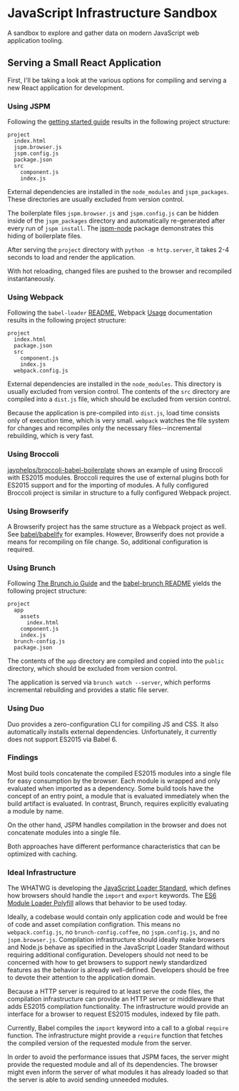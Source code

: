 # JavaScript Infrastructure Sandbox
A sandbox to explore and gather data on modern JavaScript web application
tooling.

## Serving a Small React Application
First, I'll be taking a look at the various options for compiling and serving
a new React application for development.

### Using JSPM
Following the
[getting started guide](http://jspm.io/0.17-beta-guide/creating-a-project.html)
results in the following project structure:
```text
project
  index.html
  jspm.browser.js
  jspm.config.js
  package.json
  src
    component.js
    index.js

```

External dependencies are installed in the `node_modules` and `jspm_packages`.
These directories are usually excluded from version control.

The boilerplate files `jspm.browser.js` and `jspm.config.js` can be hidden
inside of the `jspm_packages` directory and automatically re-generated after
every run of `jspm install`. The
[jspm-node](https://github.com/vinsonchuong/jspm-node) package demonstrates
this hiding of boilerplate files.

After serving the `project` directory with `python -m http.server`, it takes
2-4 seconds to load and render the application.

With hot reloading, changed files are pushed to the browser and recompiled
instantaneously.

### Using Webpack
Following the `babel-loader` [README](https://github.com/babel/babel-loader),
Webpack [Usage](http://webpack.github.io/docs/usage.html) documentation results
in the following project structure:

```text
project
  index.html
  package.json
  src
    component.js
    index.js
  webpack.config.js
```

External dependencies are installed in the `node_modules`. This directory is
usually excluded from version control. The contents of the `src` directory are
compiled into a `dist.js` file, which should be excluded from version control.

Because the application is pre-compiled into `dist.js`, load time consists only
of execution time, which is very small. `webpack` watches the file system for
changes and recompiles only the necessary files--incremental rebuilding, which
is very fast.

### Using Broccoli
[jayphelps/broccoli-babel-boilerplate](https://github.com/jayphelps/broccoli-babel-boilerplate)
shows an example of using Broccoli with ES2015 modules. Broccoli requires the
use of external plugins both for ES2015 support and for the importing of
modules. A fully configured Broccoli project is similar in structure to a fully
configured Webpack project.

### Using Browserify
A Browserify project has the same structure as a Webpack project as well. See
[babel/babelify](https://github.com/babel/babelify) for examples. However,
Browserify does not provide a means for recompiling on file change. So,
additional configuration is required.

### Using Brunch
Following [The Brunch.io Guide](https://github.com/brunch/brunch-guide) and the
[babel-brunch README](https://github.com/babel/babel-brunch) yields the
following project structure:

```text
project
  app
    assets
      index.html
    component.js
    index.js
  brunch-config.js
  package.json
```

The contents of the `app` directory are compiled and copied into the `public`
directory, which should be excluded from version control.

The application is served via `brunch watch --server`, which performs
incremental rebuilding and provides a static file server.

### Using Duo
Duo provides a zero-configuration CLI for compiling JS and CSS. It also
automatically installs external dependencies. Unfortunately, it currently
does not support ES2015 via Babel 6.

### Findings
Most build tools concatenate the compiled ES2015 modules into a single file for
easy consumption by the browser. Each module is wrapped and only evaluated when
imported as a dependency. Some build tools have the concept of an entry point,
a module that is evaluated immediately when the build artifact is evaluated.
In contrast, Brunch, requires explicitly evaluating a module by name.

On the other hand, JSPM handles compilation in the browser and does not
concatenate modules into a single file.

Both approaches have different performance characteristics that can be
optimized with caching.

### Ideal Infrastructure
The WHATWG is developing the
[JavaScript Loader Standard](https://github.com/whatwg/loader), which defines
how browsers should handle the `import` and `export` keywords. The
[ES6 Module Loader Polyfill](https://github.com/ModuleLoader/es6-module-loader)
allows that behavior to be used today.

Ideally, a codebase would contain only application code and would be free of
code and asset compilation configration. This means no `webpack.config.js`, no
`brunch-config.coffee`, no `jspm.config.js`, and no `jspm.browser.js`.
Compilation infrastructure should ideally make browsers and Node.js behave as
specified in the JavaScript Loader Standard without requiring additional
configuration. Developers should not need to be concerned with how to get
browsers to support newly standardized features as the behavior is already
well-defined. Developers should be free to devote their attention to the
application domain.

Because a HTTP server is required to at least serve the code files, the
compilation infrastructure can provide an HTTP server or middleware that adds
ES2015 compilation functionality. The infrastructure would provide an interface
for a browser to request ES2015 modules, indexed by file path.

Currently, Babel compiles the `import` keyword into a call to a global
`require` function. The infrastructure might provide a `require` function that
fetches the compiled version of the requested module from the server.

In order to avoid the performance issues that JSPM faces, the server might
provide the requested module and all of its dependencies. The browser might
even inform the server of what modules it has already loaded so that the
server is able to avoid sending unneeded modules.
